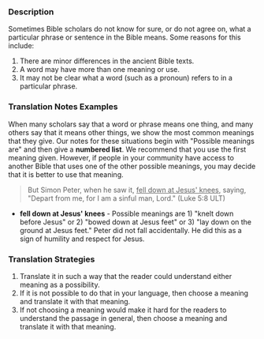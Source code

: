 
### Description

Sometimes Bible scholars do not know for sure, or do not agree on, what a particular phrase or sentence in the Bible means. Some reasons for this include:

1. There are minor differences in the ancient Bible texts.
1. A word may have more than one meaning or use.
1. It may not be clear what a word (such as a pronoun) refers to in a particular phrase.

### Translation Notes Examples

When many scholars say that a word or phrase means one thing, and many others say that it means other things, we show the most common meanings that they give. Our notes for these situations begin with "Possible meanings are" and then give a **numbered list**. We recommend that you use the first meaning given. However, if people in your community have access to another Bible that uses one of the other possible meanings, you may decide that it is better to use that meaning.
>But Simon Peter, when he saw it, <u>fell down at Jesus' knees</u>, saying, "Depart from me, for I am a sinful man, Lord." (Luke 5:8 ULT)

* **fell down at Jesus' knees** - Possible  meanings are 1) "knelt down before Jesus" or 2) "bowed down at Jesus feet" or 3) "lay down on the ground at Jesus feet." Peter did not fall accidentally. He did this as a sign of humility and respect for Jesus.

### Translation Strategies

1. Translate it in such a way that the reader could understand either meaning as a possibility.
1. If it is not possible to do that in your language, then choose a meaning and translate it with that meaning.
1. If not choosing a meaning would make it hard for the readers to understand the passage in general, then choose a meaning and translate it with that meaning.

